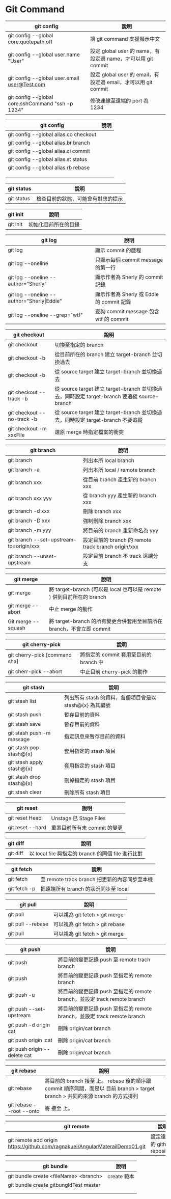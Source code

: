 # Git Command

| git config                                        | 說明                                                           |
| ------------------------------------------------- | -------------------------------------------------------------- |
| git config --global core.quotepath off            | 讓 git command 支援顯示中文                                    |
| git config --global user.name "User"              | 設定 global user 的 name，有設定過 name，才可以用 git commit   |
| git config --global user.email user@Test.com      | 設定 global user 的 email，有設定過 email，才可以用 git commit |
| git config --global core.sshCommand "ssh -p 1234" | 修改連線至遠端的 port 為 1234                                  |

| git config                            | 說明 |
| ------------------------------------- | ---- |
| git config --global alias.co checkout |      |
| git config --global alias.br branch   |      |
| git config --global alias.ci commit   |      |
| git config --global alias.st status   |      |
| git config --global alias.rb rebase   |      |
|                                       |      |
|                                       |      |
|                                       |      |

| git status | 說明                               |
| ---------- | ---------------------------------- |
| git status | 檢查目前的狀態，可能會有對應的提示 |

| git init | 說明                 |
| -------- | -------------------- |
| git init | 初始化目前所在的目錄 |

| git log                                    | 說明                                      |
| ------------------------------------------ | ----------------------------------------- |
| git log                                    | 顯示 commit 的歷程                        |
| git log --oneline                          | 只顯示每個 commit message 的第一行        |
| git log --oneline --author="Sherly"        | 顯示作者為 Sherly 的 commit 記錄          |
| git log --oneline --author="Sherly\|Eddie" | 顯示作者為 Sherly 或 Eddie 的 commit 記錄 |
| git log --oneline --grep="wtf"             | 查詢 commit message 包含 wtf 的 commit    |

| git checkout                                               | 說明                                                                                        |
| ---------------------------------------------------------- | ------------------------------------------------------------------------------------------- |
| git checkout                                               | 切換至指定的 branch                                                                         |
| git checkout -b <target-branch>                            | 從目前所在的 branch 建立 target-branch 並切換過去                                           |
| git checkout -b <target-branch> <source-branch>            | 從 source target 建立 target-branch 並切換過去                                              |
| git checkout --track <source-branch> -b <target-branch>    | 從 source target 建立 target-branch 並切換過去，同時設定 target-branch 要追縱 source-branch |
| git checkout --no-track <source-branch> -b <target-branch> | 從 source target 建立 target-branch 並切換過去，同時設定 target-branch 不要追縱             |
| git checkout -m xxxFile                                    | 還原 merge 時指定檔案的衝突                                                                 |

| git branch                              | 說明                                                |
| --------------------------------------- | --------------------------------------------------- |
| git branch                              | 列出本所 local branch                               |
| git branch -a                           | 列出本所 local / remote branch                      |
| git branch xxx                          | 從目前 branch 產生新的 branch xxx                   |
| git branch xxx yyy                      | 從 branch yyy 產生新的 branch xxx                   |
| git branch -d xxx                       | 刪除 branch xxx                                     |
| git branch -D xxx                       | 強制刪除 branch xxx                                 |
| git branch -m yyy                       | 將目前的 branch 重新命名為 yyy                      |
| git branch --set-upstream-to=origin/xxx | 設定目前的 branch 的 remote track branch origin/xxx |
| git branch --unset-upstream             | 設定目前 branch 不 track 遠端分支                   |

| git merge                          | 說明                                                                   |
| ---------------------------------- | ---------------------------------------------------------------------- |
| git merge <target-branch>          | 將 target-branch (可以是 local 也可以是 remote ) 併到目前所在的 branch |
| git merge --abort                  | 中止 merge 的動作                                                      |
| Git merge --squash <target-branch> | 將 target-branch 的所有變更合併套用至目前所在 branch，不會立即 commit  |

| git cherry-pick               | 說明                                   |
| ----------------------------- | -------------------------------------- |
| git cherry-pick [command sha] | 將指定的 commit 套用至目前的 branch 中 |
| git cherr-pick --abort        | 中止目前 cherry-pick 的動作            |

| git stash                 | 說明                                                     |
| ------------------------- | -------------------------------------------------------- |
| git stash list            | 列出所有 stash 的資料，各個項目會是以 stash@{x} 為其編號 |
| git stash push            | 暫存目前的資料                                           |
| git stash save            | 暫存目前的資料                                           |
| git stash push -m message | 指定訊息來暫存目前的資料                                 |
| git stash pop stash@{x}   | 套用指定的 stash 項目                                    |
| git stash apply stash@{x} | 套用指定的 stash 項目                                    |
| git stash drop stash@{x}  | 刪掉指定的 stash 項目                                    |
| git stash clear           | 刪除所有 stash 項目                                      |

| git reset        | 說明                         |
| ---------------- | ---------------------------- |
| git reset Head   | Unstage 已 Stage Files       |
| git reset --hard | 重置目前所有未 commit 的變更 |

| git diff                        | 說明                                               |
| ------------------------------- | -------------------------------------------------- |
| git diff <remote-branch> <file> | 以 local file 與指定的 branch 的同個 file 進行比對 |

| git fetch    | 說明                                          |
| ------------ | --------------------------------------------- |
| git fetch    | 至 remote track branch 把更新的內容同步至本機 |
| git fetch -p | 把遠端所有 branch 的狀況同步至 local          |

| git pull                 | 說明                            |
| ------------------------ | ------------------------------- |
| git pull                 | 可以視為 git fetch > git merge  |
| git pull --rebase        | 可以視為 git fetch > git rebase |
| git pull <remote-branch> | 可以視為 git fetch > git merge  |

| git push                                | 說明                                                                     |
| --------------------------------------- | ------------------------------------------------------------------------ |
| git push                                | 將目前的變更記錄 push 至 remote trach branch                             |
| git push                                | 將目前的變更記錄 push 至指定的 remote branch                             |
| git push -u <remote-branch>             | 將目前的變更記錄 push 至指定的 remote branch，並設定 track remote branch |
| git push --set-upstream <remote-branch> | 將目前的變更記錄 push 至指定的 remote branch，並設定 track remote branch |
| git push -d origin cat                  | 刪除 origin/cat branch                                                   |
| git push origin :cat                    | 刪除 origin/cat branch                                                   |
| git push origin --delete cat            | 刪除 origin/cat branch                                                   |

| git rebase                                               | 說明                                                                                                                                           |
| -------------------------------------------------------- | ---------------------------------------------------------------------------------------------------------------------------------------------- |
| git rebase <target-branch>                               | 將目前的 branch 接至 <target-branch> 上。 rebase 後的順序跟 commit 順序無關，而是以 目前 branch > target branch > 共同的來源 branch 的方式排列 |
| git rebase --root <source-branch> --onto <target-branch> | 將 <source-branch> 接至 <target-branch> 上。                                                                                                   |

| git remote                                                                   | 說明                         |
| ---------------------------------------------------------------------------- | ---------------------------- |
| git remote add origin https://github.com/ragnakuei/AngularMaterailDemo01.git | 設定遠端的 github repository |

| git bundle                              | 說明        |
| --------------------------------------- | ----------- |
| git bundle create \<fileName> \<branch> | create 範本 |
| git bundle create gitbungldTest master  |             |
|                                         |             |
|                                         |             |

